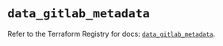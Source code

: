 # `data_gitlab_metadata`

Refer to the Terraform Registry for docs: [`data_gitlab_metadata`](https://registry.terraform.io/providers/gitlabhq/gitlab/16.11.0/docs/data-sources/metadata).
